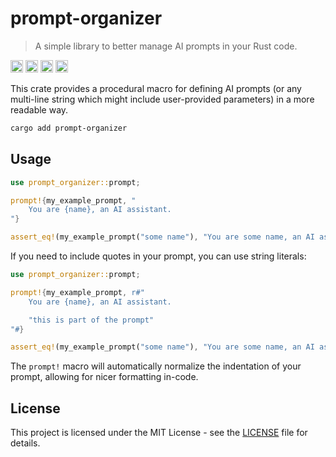 # prompt-organizer

> A simple library to better manage AI prompts in your Rust code.

[<img alt="github" src="https://img.shields.io/badge/github-m1guelpf/prompt--organizer-8da0cb?style=for-the-badge&labelColor=555555&logo=github" height="20">](https://github.com/m1guelpf/prompt-organizer)
[<img alt="crates.io" src="https://img.shields.io/crates/v/prompt-organizer.svg?style=for-the-badge&color=fc8d62&logo=rust" height="20">](https://crates.io/crates/prompt-organizer)
[<img alt="docs.rs" src="https://img.shields.io/badge/docs.rs-prompt--organizer-66c2a5?style=for-the-badge&labelColor=555555&logo=docs.rs" height="20">](https://docs.rs/prompt-organizer)
[<img alt="build status" src="https://img.shields.io/github/actions/workflow/status/m1guelpf/prompt-organizer/ci.yml?branch=main&style=for-the-badge" height="20">](https://github.com/m1guelpf/prompt-organizer/actions?query=branch%3Amain)

This crate provides a procedural macro for defining AI prompts (or any multi-line string which might include user-provided parameters) in a more readable way.

```bash
cargo add prompt-organizer
```

## Usage

```rust
use prompt_organizer::prompt;

prompt!{my_example_prompt, "
    You are {name}, an AI assistant.
"}

assert_eq!(my_example_prompt("some name"), "You are some name, an AI assistant.");
```

If you need to include quotes in your prompt, you can use string literals:

```rust
use prompt_organizer::prompt;

prompt!{my_example_prompt, r#"
    You are {name}, an AI assistant.

    "this is part of the prompt"
"#}

assert_eq!(my_example_prompt("some name"), "You are some name, an AI assistant.\n\n\"this is part of the prompt\"");
```

The `prompt!` macro will automatically normalize the indentation of your prompt, allowing for nicer formatting in-code.

## License

This project is licensed under the MIT License - see the [LICENSE](./LICENSE) file for details.
